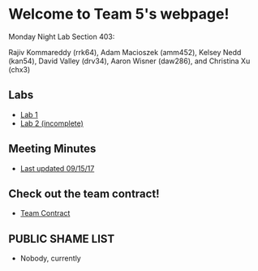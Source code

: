# Welcome to Team 5's webpage!

Monday Night Lab Section 403:

Rajiv Kommareddy (rrk64), Adam Macioszek (amm452), Kelsey Nedd (kan54), David Valley (drv34), Aaron Wisner (daw286), and Christina Xu (chx3)

## Labs

* [Lab 1](Lab1page.md)
* [Lab 2 (incomplete)](Lab2Page.md)

## Meeting Minutes
* [Last updated 09/15/17](Minutes.pdf)

## Check out the team contract!
* [Team Contract](Contract2.0.pdf)

## PUBLIC SHAME LIST
* Nobody, currently

